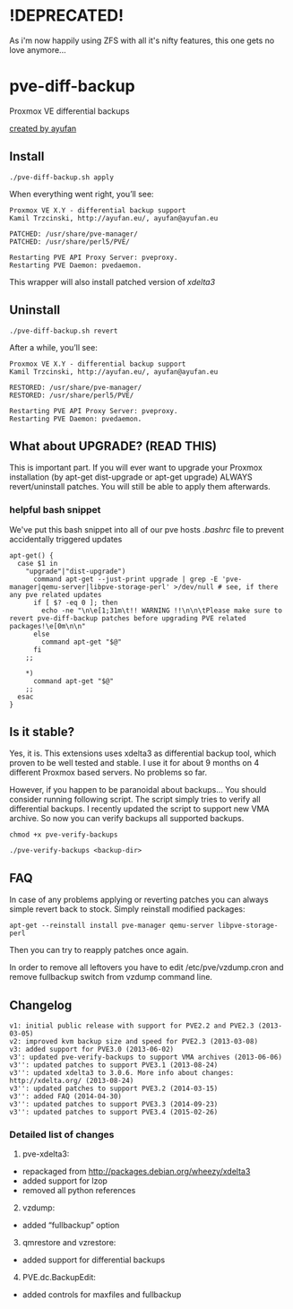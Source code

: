 # !DEPRECATED!

As i'm now happily using ZFS with all it's nifty features, this one gets no love anymore...

# pve-diff-backup
Proxmox VE differential backups

[created by ayufan](http://ayufan.eu/projects/proxmox-ve-differential-backups/)

## Install

``./pve-diff-backup.sh apply``

When everything went right, you’ll see:

```
Proxmox VE X.Y - differential backup support  
Kamil Trzcinski, http://ayufan.eu/, ayufan@ayufan.eu
    
PATCHED: /usr/share/pve-manager/  
PATCHED: /usr/share/perl5/PVE/

Restarting PVE API Proxy Server: pveproxy. 
Restarting PVE Daemon: pvedaemon.
```

This wrapper will also install patched version of *xdelta3*

## Uninstall

``./pve-diff-backup.sh revert``

After a while, you’ll see:

```
Proxmox VE X.Y - differential backup support  
Kamil Trzcinski, http://ayufan.eu/, ayufan@ayufan.eu  

RESTORED: /usr/share/pve-manager/
RESTORED: /usr/share/perl5/PVE/

Restarting PVE API Proxy Server: pveproxy.
Restarting PVE Daemon: pvedaemon.
```

## What about UPGRADE? (READ THIS)

This is important part. If you will ever want to upgrade your Proxmox installation (by apt-get dist-upgrade or apt-get upgrade) ALWAYS revert/uninstall patches. You will still be able to apply them afterwards.

### helpful bash snippet

We've put this bash snippet into all of our pve hosts _.bashrc_ file to prevent accidentally triggered updates

```
apt-get() {
  case $1 in
    "upgrade"|"dist-upgrade")
      command apt-get --just-print upgrade | grep -E 'pve-manager|qemu-server|libpve-storage-perl' >/dev/null # see, if there any pve related updates
      if [ $? -eq 0 ]; then
        echo -ne "\n\e[1;31m\t!! WARNING !!\n\n\tPlease make sure to revert pve-diff-backup patches before upgrading PVE related packages!\e[0m\n\n"
      else
        command apt-get "$@"
      fi
    ;;

    *)
      command apt-get "$@"
    ;;
  esac
}
```

## Is it stable?

Yes, it is. This extensions uses xdelta3 as differential backup tool, which proven to be well tested and stable. I use it for about 9 months on 4 different Proxmox based servers. No problems so far.

However, if you happen to be paranoidal about backups… You should consider running following script. The script simply tries to verify all differential backups. I recently updated the script to support new VMA archive. So now you can verify backups all supported backups.

``chmod +x pve-verify-backups``

``./pve-verify-backups <backup-dir>``

## FAQ

In case of any problems applying or reverting patches you can always simple revert back to stock. Simply reinstall modified packages:

``apt-get --reinstall install pve-manager qemu-server libpve-storage-perl``

Then you can try to reapply patches once again.

In order to remove all leftovers you have to edit /etc/pve/vzdump.cron and remove fullbackup switch from vzdump command line.

## Changelog

    v1: initial public release with support for PVE2.2 and PVE2.3 (2013-03-05)
    v2: improved kvm backup size and speed for PVE2.3 (2013-03-08)
    v3: added support for PVE3.0 (2013-06-02)
    v3': updated pve-verify-backups to support VMA archives (2013-06-06)
    v3'': updated patches to support PVE3.1 (2013-08-24)
    v3'': updated xdelta3 to 3.0.6. More info about changes: http://xdelta.org/ (2013-08-24)
    v3'': updated patches to support PVE3.2 (2014-03-15)
    v3'': added FAQ (2014-04-30)
    v3'': updated patches to support PVE3.3 (2014-09-23)
    v3'': updated patches to support PVE3.4 (2015-02-26)

### Detailed list of changes

1. pve-xdelta3:
  - repackaged from http://packages.debian.org/wheezy/xdelta3
  - added support for lzop
  - removed all python references
2. vzdump:
  - added “fullbackup” option
3. qmrestore and vzrestore:
  - added support for differential backups
4. PVE.dc.BackupEdit:
  - added controls for maxfiles and fullbackup
